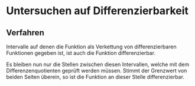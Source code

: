 # Untersuchen auf Differenzierbarkeit

## Verfahren

Intervalle auf denen die Funktion als Verkettung von differenzierbaren Funktionen gegeben ist, ist auch die Funktion differenzierbar.

Es bleiben nun nur die Stellen zwischen diesen Intervallen, welche mit dem Differenzenquotienten geprüft werden müssen. Stimmt der Grenzwert von beiden Seiten überein, so ist die Funktion an dieser Stelle differenzierbar.
